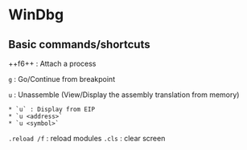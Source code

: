 # WinDbg

## Basic commands/shortcuts
++f6++ : Attach a process

`g`  : Go/Continue from breakpoint

`u` : Unassemble (View/Display the assembly translation from memory)

    * `u` : Display from EIP
    * `u <address>`
    * `u <symbol>`

`.reload /f` : reload modules 
`.cls` : clear screen
